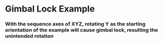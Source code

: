 # Gimbal Lock Example

### With the sequence axes of XYZ, rotating Y as the starting orientation of the example will cause gimbal lock, resulting the unintended rotation

